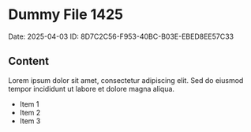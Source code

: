 # Dummy File 1425

Date: 2025-04-03
ID: 8D7C2C56-F953-40BC-B03E-EBED8EE57C33

## Content

Lorem ipsum dolor sit amet, consectetur adipiscing elit.
Sed do eiusmod tempor incididunt ut labore et dolore magna aliqua.

* Item 1
* Item 2
* Item 3

